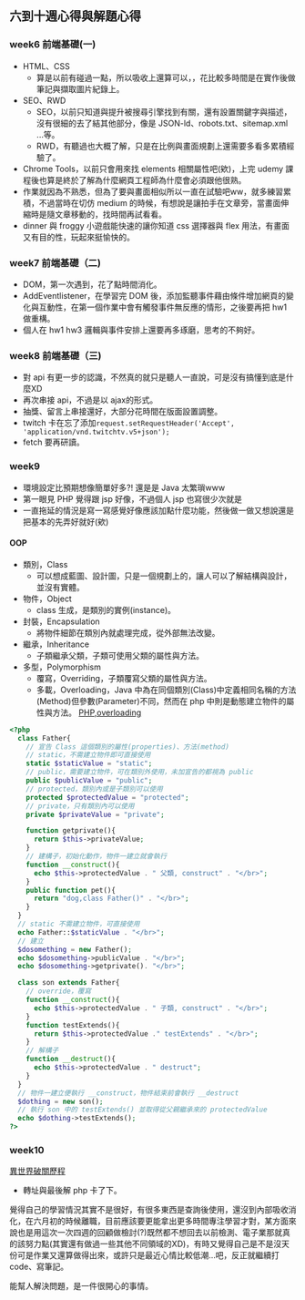 ## 六到十週心得與解題心得

### week6 前端基礎(一)
* HTML、CSS
  * 算是以前有碰過一點，所以吸收上還算可以，，花比較多時間是在實作後做筆記與擷取圖片紀錄上。
* SEO、RWD
  * SEO，以前只知道與提升被搜尋引擎找到有關，還有設置關鍵字與描述，沒有很細的去了結其他部分，像是 JSON-ld、robots.txt、sitemap.xml ...等。
  * RWD，有聽過也大概了解，只是在比例與畫面規劃上還需要多看多累積經驗了。
* Chrome Tools，以前只會用來找 elements 相關屬性吧(欸)，上完 udemy 課程後也算是終於了解為什麼網頁工程師為什麼會必須跟他很熟。
* 作業就因為不熟悉，但為了要與畫面相似所以一直在試驗吧ww，就多練習累積，不過當時在切仿 medium 的時候，有想說是讓拍手在文章旁，當畫面伸縮時是隨文章移動的，找時間再試看看。
* dinner 與 froggy 小遊戲能快速的讓你知道 css 選擇器與 flex 用法，有畫面又有目的性，玩起來挺愉快的。

### week7 前端基礎（二)
* DOM，第一次遇到，花了點時間消化。
* AddEventlistener，在學習完 DOM 後，添加監聽事件藉由條件增加網頁的變化與互動性，在第一個作業中會有觸發事件無反應的情形，之後要再把 hw1 做重構。
* 個人在 hw1 hw3 邏輯與事件安排上還要再多琢磨，思考的不夠好。

### week8 前端基礎（三)

* 對 api 有更一步的認識，不然真的就只是聽人一直說，可是沒有搞懂到底是什麼XD
* 再次串接 api，不過是以 ajax的形式。
* 抽獎、留言上串接還好，大部分花時間在版面設置調整。
* twitch 卡在忘了添加`request.setRequestHeader('Accept', 'application/vnd.twitchtv.v5+json');`
* fetch 要再研讀。

### week9

* 環境設定比預期想像簡單好多?! 還是是 Java 太繁瑣www
* 第一眼見 PHP 覺得跟 jsp 好像，不過個人 jsp 也寫很少次就是
* 一直拖延的情況是寫一寫感覺好像應該加點什麼功能，然後做一做又想說還是把基本的先弄好就好(欸)

#### OOP
* 類別，Class
  * 可以想成藍圖、設計圖，只是一個規劃上的，讓人可以了解結構與設計，並沒有實體。
* 物件，Object
  * class 生成，是類別的實例(instance)。
* 封裝，Encapsulation
  * 將物件細節在類別內就處理完成，從外部無法改變。
* 繼承，Inheritance
  * 子類繼承父類，子類可使用父類的屬性與方法。
* 多型，Polymorphism
  * 覆寫，Overriding，子類覆寫父類的屬性與方法。
  * 多載，Overloading，Java 中為在同個類別(Class)中定義相同名稱的方法(Method)但參數(Parameter)不同，然而在 php 中則是動態建立物件的屬性與方法。
[PHP,overloading](https://www.php.net/manual/en/language.oop5.overloading.php)

```php
<?php
  class Father{
    // 宣告 Class 這個類別的屬性(properties)、方法(method)
    // static，不需建立物件即可直接使用
    static $staticValue = "static";
    // public，需要建立物件，可在類別外使用，未加宣告的都視為 public
    public $publicValue = "public";
    // protected，類別內或是子類別可以使用
    protected $protectedValue = "protected";
    // private，只有類別內可以使用
    private $privateValue = "private";

    function getprivate(){
      return $this->privateValue;
    }
    // 建構子，初始化動作，物件一建立就會執行
    function __construct(){
      echo $this->protectedValue . " 父類, construct" . "</br>";
    }
    public function pet(){
      return "dog,class Father()" . "</br>";
    }
  }
  // static 不需建立物件，可直接使用
  echo Father::$staticValue . "</br>";
  // 建立
  $dosomething = new Father();
  echo $dosomething->publicValue . "</br>";
  echo $dosomething->getprivate(). "</br>";

  class son extends Father{
    // override，覆寫
    function __construct(){
      echo $this->protectedValue . " 子類, construct" . "</br>";
    }
    function testExtends(){
      return $this->protectedValue ." testExtends" . "</br>";
    }
    // 解構子
    function __destruct(){
      echo $this->protectedValue . " destruct";
    }
  }
  // 物件一建立便執行 __construct，物件結束前會執行 __destruct
  $dothing = new son(); 
  // 執行 son 中的 testExtends() 並取得從父親繼承來的 protectedValue
  echo $dothing->testExtends();
?>
```

### week10

[異世界破關歷程](https://hackmd.io/AiHh7cOIT0a3oDA_8LWKpg?edit)
* 轉址與最後解 php 卡了下。 

覺得自己的學習情況其實不是很好，有很多東西是查詢後使用，還沒到內部吸收消化，在六月初的時候離職，目前應該要更能拿出更多時間專注學習才對，某方面來說也是用這次一次四週的回顧做檢討(?)既然都不想回去以前檢測、電子業那就真的該努力點(其實還有做過一些其他不同領域的XD)，有時又覺得自己是不是沒天份可是作業又還算做得出來，或許只是最近心情比較低潮...吧，反正就繼續打 code、寫筆記。

能幫人解決問題，是一件很開心的事情。